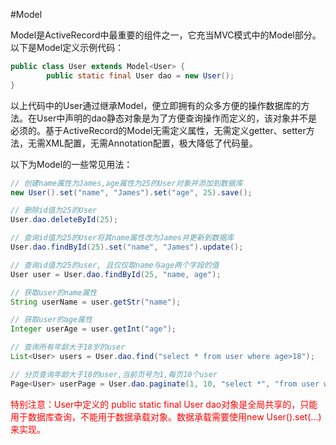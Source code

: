 #Model

Model是ActiveRecord中最重要的组件之一，它充当MVC模式中的Model部分。以下是Model定义示例代码：

```java
public class User extends Model<User> {
        public static final User dao = new User();
}
```

以上代码中的User通过继承Model，便立即拥有的众多方便的操作数据库的方法。在User中声明的dao静态对象是为了方便查询操作而定义的，该对象并不是必须的。基于ActiveRecord的Model无需定义属性，无需定义getter、setter方法，无需XML配置，无需Annotation配置，极大降低了代码量。

以下为Model的一些常见用法：

```java
// 创建name属性为James,age属性为25的User对象并添加到数据库
new User().set("name", "James").set("age", 25).save();

// 删除id值为25的User
User.dao.deleteById(25);

// 查询id值为25的User将其name属性改为James并更新到数据库
User.dao.findById(25).set("name", "James").update();

// 查询id值为25的user, 且仅仅取name与age两个字段的值
User user = User.dao.findById(25, "name, age");

// 获取user的name属性
String userName = user.getStr("name");

// 获取user的age属性
Integer userAge = user.getInt("age");

// 查询所有年龄大于18岁的user
List<User> users = User.dao.find("select * from user where age>18");

// 分页查询年龄大于18的user,当前页号为1,每页10个user
Page<User> userPage = User.dao.paginate(1, 10, "select *", "from user where age > ?", 18);
```
<span style='color:red'>
特别注意：User中定义的 public static final User dao对象是全局共享的，只能用于数据库查询，不能用于数据承载对象。数据承载需要使用new User().set(…)来实现。
</span>
